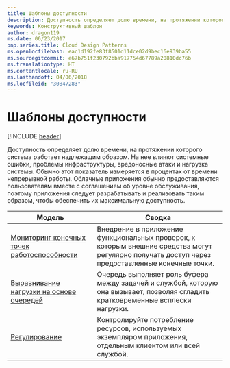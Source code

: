 ```yaml
---
title: Шаблоны доступности
description: Доступность определяет долю времени, на протяжении которого система работает надлежащим образом. На нее влияют системные ошибки, проблемы инфраструктуры, вредоносные атаки и нагрузка системы. Обычно этот показатель измеряется в процентах от времени непрерывной работы. Облачные приложения обычно предоставляются пользователям вместе с соглашением об уровне обслуживания, поэтому приложения следует разрабатывать и реализовать таким образом, чтобы обеспечить их максимальную доступность.
keywords: Конструктивный шаблон
author: dragon119
ms.date: 06/23/2017
pnp.series.title: Cloud Design Patterns
ms.openlocfilehash: eac1d192fe83f8501d11dce02d9bec16e939ba55
ms.sourcegitcommit: e67b751f230792bba917754d67789a20810dc76b
ms.translationtype: HT
ms.contentlocale: ru-RU
ms.lasthandoff: 04/06/2018
ms.locfileid: "30847283"
---
```

# <a name="availability-patterns"></a>Шаблоны доступности

[!INCLUDE [header](../../_includes/header.md)]

Доступность определяет долю времени, на протяжении которого система работает надлежащим образом. На нее влияют системные ошибки, проблемы инфраструктуры, вредоносные атаки и нагрузка системы. Обычно этот показатель измеряется в процентах от времени непрерывной работы. Облачные приложения обычно предоставляются пользователям вместе с соглашением об уровне обслуживания, поэтому приложения следует разрабатывать и реализовать таким образом, чтобы обеспечить их максимальную доступность.


|                            Модель                             |                                                           Сводка                                                            |
|----------------------------------------------------------------|------------------------------------------------------------------------------------------------------------------------------|
| [Мониторинг конечных точек работоспособности](../health-endpoint-monitoring.md) | Внедрение в приложение функциональных проверок, к которым внешние средства могут регулярно получать доступ через предоставленные конечные точки. |
|  [Выравнивание нагрузки на основе очередей](../queue-based-load-leveling.md)  | Очередь выполняет роль буфера между задачей и службой, которую она вызывает, позволяя сгладить кратковременные всплески нагрузки.  |
|                 [Регулирование](../throttling.md)                 |   Контролируйте потребление ресурсов, используемых экземпляром приложения, отдельным клиентом или всей службой.    |

